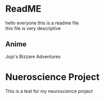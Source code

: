 # ReadME
hello everyone
this is a readme file
<br>
this file is very descriptive

## Anime
Jojo's Bizzare Adventures

# Nueroscience Project
This is a test for my neuroscience project
